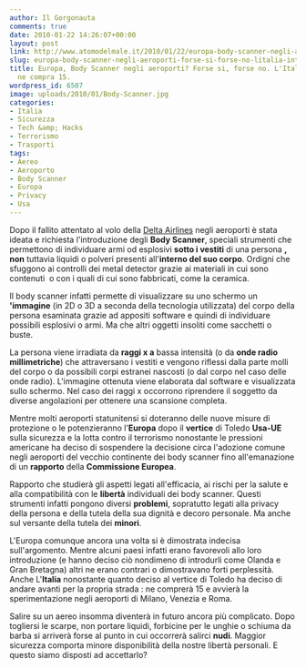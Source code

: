 ```yaml
---
author: Il Gorgonauta
comments: true
date: 2010-01-22 14:26:07+00:00
layout: post
link: http://www.atomodelmale.it/2010/01/22/europa-body-scanner-negli-aeroporti-forse-si-forse-no-litalia-intanto-ne-compra-15/
slug: europa-body-scanner-negli-aeroporti-forse-si-forse-no-litalia-intanto-ne-compra-15
title: Europa, Body Scanner negli aeroporti? Forse si, forse no. L'Italia intanto
  ne compra 15.
wordpress_id: 6507
image: uploads/2010/01/Body-Scanner.jpg
categories:
- Italia
- Sicurezza
- Tech &amp; Hacks
- Terrorismo
- Trasporti
tags:
- Aereo
- Aeroporto
- Body Scanner
- Europa
- Privacy
- Usa
---
```



Dopo il fallito attentato al volo della [Delta Airlines](/2009/12/26/fallito-attentato-aereo-al-volo-della-delta-airlines-proveniente-dalla-nigeria.html) negli aeroporti è stata ideata e richiesta l'introduzione degli **Body Scanner**, speciali strumenti che permettono di individuare armi od esplosivi **sotto i vestiti** di una persona **, non** tuttavia liquidi o polveri presenti all'**interno del suo corpo**. Ordigni che sfuggono ai controlli dei metal detector grazie ai materiali in cui sono contenuti  o con i quali di cui sono fabbricati, come la ceramica.

Il body scanner infatti permette di visualizzare su uno schermo un **'immagine** (in 2D o 3D a seconda della tecnologia utilizzata) del corpo della persona esaminata grazie ad appositi software e quindi di individuare possibili esplosivi o armi. Ma che altri oggetti insoliti come sacchetti o buste.

La persona viene irradiata da **raggi x a** bassa intensità (o da **onde radio millimetriche**) che attraversano i vestiti e vengono riflessi dalla parte molli del corpo o da possibili corpi estranei nascosti (o dal corpo nel caso delle onde radio). L'immagine ottenuta viene elaborata dal software e visualizzata sullo schermo. Nel caso dei raggi x occorrono riprendere il soggetto da diverse angolazioni per ottenere una scansione completa.

Mentre molti aeroporti statunitensi si doteranno delle nuove misure di protezione o le potenzieranno l'**Europa** dopo il **vertice** di Toledo **Usa-UE** sulla sicurezza e la lotta  contro il terrorismo nonostante le pressioni americane ha deciso di sospendere la decisione circa l'adozione comune negli aeroporti del vecchio continente dei body scanner fino all'emanazione di un **rapporto** della **Commissione Europea**.

Rapporto che studierà gli aspetti legati all'efficacia, ai  rischi per la salute e alla compatibilità con le **libertà** individuali dei body scanner. Questi strumenti infatti pongono diversi **problemi**, sopratutto legati alla privacy della persona e della tutela della sua dignità e decoro personale. Ma anche sul versante della tutela dei **minori**.

L'Europa comunque ancora una volta si è dimostrata indecisa sull'argomento. Mentre alcuni paesi infatti erano favorevoli allo loro introduzione (e hanno deciso ciò nondimeno di introdurli come Olanda e Gran Bretagna) altri ne erano contrari o dimostravano forti perplessità. Anche L'**Italia** nonostante quanto deciso al vertice di Toledo ha deciso di andare avanti per la propria strada : ne comprerà 15 e avvierà la sperimentazione negli aeroporti di Milano, Venezia e Roma.

Salire su un aereo insomma diventerà in futuro ancora più complicato. Dopo togliersi le scarpe, non portare liquidi, forbicine per le unghie o schiuma da barba si arriverà forse al punto in cui occorrerà salirci **nudi**. Maggior sicurezza comporta minore disponibilità della nostre libertà personali. E questo siamo disposti ad accettarlo?

